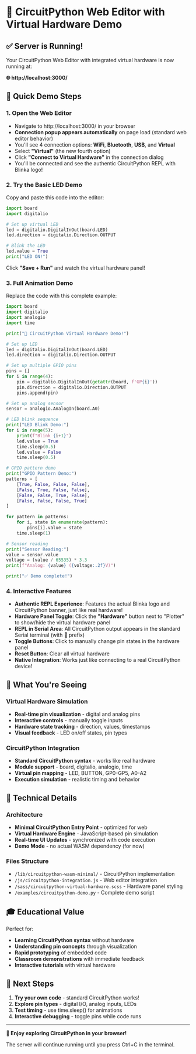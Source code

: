 # 🎉 CircuitPython Web Editor with Virtual Hardware Demo

## ✅ Server is Running!

Your CircuitPython Web Editor with integrated virtual hardware is now running at:

**🌐 http://localhost:3000/**

## 🚀 Quick Demo Steps

### 1. Open the Web Editor
- Navigate to http://localhost:3000/ in your browser
- **Connection popup appears automatically** on page load (standard web editor behavior)
- You'll see 4 connection options: **WiFi**, **Bluetooth**, **USB**, and **Virtual**
- Select **"Virtual"** (the new fourth option)
- Click **"Connect to Virtual Hardware"** in the connection dialog  
- You'll be connected and see the authentic CircuitPython REPL with Blinka logo!

### 2. Try the Basic LED Demo
Copy and paste this code into the editor:

```python
import board
import digitalio

# Set up virtual LED
led = digitalio.DigitalInOut(board.LED)
led.direction = digitalio.Direction.OUTPUT

# Blink the LED
led.value = True
print("LED ON!")
```

Click **"Save + Run"** and watch the virtual hardware panel!

### 3. Full Animation Demo
Replace the code with this complete example:

```python
import board
import digitalio
import analogio
import time

print("🎉 CircuitPython Virtual Hardware Demo!")

# Set up LED
led = digitalio.DigitalInOut(board.LED)
led.direction = digitalio.Direction.OUTPUT

# Set up multiple GPIO pins
pins = []
for i in range(4):
    pin = digitalio.DigitalInOut(getattr(board, f'GP{i}'))
    pin.direction = digitalio.Direction.OUTPUT
    pins.append(pin)

# Set up analog sensor
sensor = analogio.AnalogIn(board.A0)

# LED blink sequence
print("LED Blink Demo:")
for i in range(5):
    print(f"Blink {i+1}")
    led.value = True
    time.sleep(0.5)
    led.value = False
    time.sleep(0.5)

# GPIO pattern demo
print("GPIO Pattern Demo:")
patterns = [
    [True, False, False, False],
    [False, True, False, False],
    [False, False, True, False],
    [False, False, False, True]
]

for pattern in patterns:
    for i, state in enumerate(pattern):
        pins[i].value = state
    time.sleep(1)

# Sensor reading
print("Sensor Reading:")
value = sensor.value
voltage = (value / 65535) * 3.3
print(f"Analog: {value} ({voltage:.2f}V)")

print("✅ Demo complete!")
```

### 4. Interactive Features
- **Authentic REPL Experience**: Features the actual Blinka logo and CircuitPython banner, just like real hardware!
- **Hardware Panel Toggle**: Click the **"Hardware"** button next to "Plotter" to show/hide the virtual hardware panel
- **REPL in Serial Area**: All CircuitPython output appears in the standard Serial terminal (with 🐍 prefix)
- **Toggle Buttons**: Click to manually change pin states in the hardware panel
- **Reset Button**: Clear all virtual hardware
- **Native Integration**: Works just like connecting to a real CircuitPython device!

## 🎯 What You're Seeing

### Virtual Hardware Simulation
- **Real-time pin visualization** - digital and analog pins
- **Interactive controls** - manually toggle inputs
- **Hardware state tracking** - direction, values, timestamps
- **Visual feedback** - LED on/off states, pin types

### CircuitPython Integration
- **Standard CircuitPython syntax** - works like real hardware
- **Module support** - board, digitalio, analogio, time
- **Virtual pin mapping** - LED, BUTTON, GP0-GP5, A0-A2
- **Execution simulation** - realistic timing and behavior

## 🔧 Technical Details

### Architecture
- **Minimal CircuitPython Entry Point** - optimized for web
- **Virtual Hardware Engine** - JavaScript-based pin simulation  
- **Real-time UI Updates** - synchronized with code execution
- **Demo Mode** - no actual WASM dependency (for now)

### Files Structure
- `/lib/circuitpython-wasm-minimal/` - CircuitPython implementation
- `/js/circuitpython-integration.js` - Web editor integration
- `/sass/circuitpython-virtual-hardware.scss` - Hardware panel styling
- `/examples/circuitpython-demo.py` - Complete demo script

## 🎓 Educational Value

Perfect for:
- **Learning CircuitPython syntax** without hardware
- **Understanding pin concepts** through visualization
- **Rapid prototyping** of embedded code
- **Classroom demonstrations** with immediate feedback
- **Interactive tutorials** with virtual hardware

## 🚀 Next Steps

1. **Try your own code** - standard CircuitPython works!
2. **Explore pin types** - digital I/O, analog inputs, LEDs
3. **Test timing** - use time.sleep() for animations
4. **Interactive debugging** - toggle pins while code runs

---

**🎉 Enjoy exploring CircuitPython in your browser!**

The server will continue running until you press Ctrl+C in the terminal.